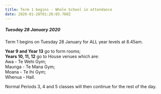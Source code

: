 ```yaml
---
title: Term 1 begins - Whole School in attendance
date: 2020-01-28T01:26:03.760Z
---
```

##### Tuesday 28 January 2020  

Term 1 begins on Tuesday 28 January for ALL year levels at 8.45am.

**Year 9 and Year 13** go to form rooms;  
**Years 10, 11, 12** go to House venues which are:  
Awa - Te Wehi Gym;  
Maunga - Te Mana Gym;  
Moana - Te Ihi Gym;  
Whenua - Hall.  

Normal Periods 3, 4 and 5 classes will then continue for the rest of the day.
